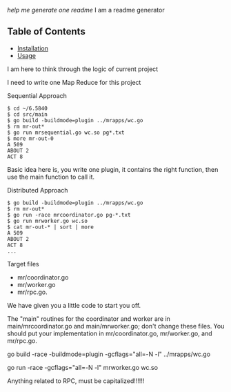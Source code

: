 *help me generate one readme*
I am a readme generator
## Table of Contents
* [Installation](#installation)
* [Usage](#usage)

I am here to think through the logic of current project

I need to write one Map Reduce for this project

Sequential Approach
```
$ cd ~/6.5840
$ cd src/main
$ go build -buildmode=plugin ../mrapps/wc.go
$ rm mr-out*
$ go run mrsequential.go wc.so pg*.txt
$ more mr-out-0
A 509
ABOUT 2
ACT 8
```
Basic idea here is, you write one plugin, it contains the right function, then use the main function to call it.

Distributed Approach
```
$ go build -buildmode=plugin ../mrapps/wc.go
$ rm mr-out* 
$ go run -race mrcoordinator.go pg-*.txt
$ go run mrworker.go wc.so
$ cat mr-out-* | sort | more
A 509
ABOUT 2
ACT 8
...
```

Target files
- mr/coordinator.go
- mr/worker.go
- mr/rpc.go.

We have given you a little code to start you off. 

The "main" routines for the coordinator and worker are in main/mrcoordinator.go and main/mrworker.go; don't change these files. You should put your implementation in mr/coordinator.go, mr/worker.go, and mr/rpc.go.

go build -race -buildmode=plugin -gcflags="all=-N -l" ../mrapps/wc.go

go run -race -gcflags="all=-N -l" mrworker.go wc.so

Anything related to RPC, must be capitalized!!!!!!
